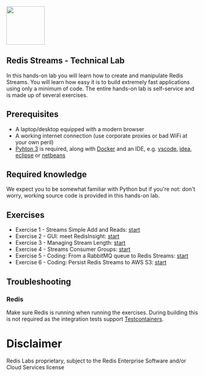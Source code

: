<img src="img/redis-logo-full-color-rgb.png" height=100/>

## Redis Streams - Technical Lab
In this hands-on lab you will learn how to create and manipulate Redis Streams. You will learn how easy it is to build extremely fast applications using only a minimum of code. The entire hands-on lab is self-service and is made up of several exercises.

## Prerequisites

* A laptop/desktop equipped with a modern browser
* A working internet connection (use corporate proxies or bad WiFi at your own peril)
* [Pyhton 3](https://www.python.org/download/releases/3.0/) is required, along with [Docker](https://www.docker.com/products/docker-desktop) and an IDE, e.g. [vscode](https://code.visualstudio.com/), [idea](https://www.jetbrains.com/idea/), [eclipse](https://www.eclipse.org/eclipseide/) or [netbeans](https://netbeans.apache.org/)

## Required knowledge

We expect you to be somewhat familiar with Python but if you're not: don't worry, working source code is provided in this hands-on lab.

## Exercises

* Exercise 1 - Streams Simple Add and Reads: [start](exercises/exercise-1-start.md)
* Exercise 2 - GUI: meet RedisInsight: [start](exercises/exercise-2-start.md)
* Exercise 3 - Managing Stream Length: [start](exercises/exercise-3-start.md)
* Exercise 4 - Streams Consumer Groups: [start](exercises/exercise-4-start.md)
* Exercise 5 - Coding: From a RabbitMQ queue to Redis Streams: [start](exercises/exercise-5-start.md)
* Exercise 6 - Coding: Persist Redis Streams to AWS S3: [start](exercises/exercise-6-start.md)

## Troubleshooting

### Redis

Make sure Redis is running when running the exercises. During building this is not required as the integration tests support [Testcontainers](https://www.testcontainers.org/).

# Disclaimer

Redis Labs proprietary, subject to the Redis Enterprise Software and/or Cloud Services license
